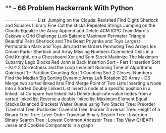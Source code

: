 ## ^^ - 66 Problem Hackerrank With Python
===========
List:
    Jumping on the Clouds: Revisited
    Find Digits
    Sherlock and Squares
    Library Fine
    Cut the sticks
    Repeated Strings
    Jumping on the Clouds
    Equalize the Array
    Append and Delete
    ACM ICPC Team
    Marc's Cakewalk
    Grid Challenge
    Luck Balance
    Maximum Perimeter Triangle
    Beautiful Pairs
    Sherlock and The Beast
    Priyanka and Toys
    Largest Permutation
    Mark and Toys
    Jim and the Orders
    Permuting Two Arrays
    Ice Cream Parlor
    Sherlock and Array
    Missing Numbers
    Connected Cells in a Grid
    KnightL on a Chessboard
    Xor and Sum
    Stock Maximize
    The Maximum Subarray
    Lego Blocks
    Red John is Back
    Insertion Sort - Part 1
    Insertion Sort - Part 2
    Correctness and the Loop Invariant
    Running Time of Algorithms
    Quicksort 1 - Partition
    Counting Sort 1
    Counting Sort 2
    Closest Numbers
    Find the Median
    Big Sorting
    Dynamic Array
    Left Rotation
    2D Array - DS
    Merge two sorted linked lists
    Find Merge Point of Two Lists
    Inserting a Node Into a Sorted Doubly Linked List
    Insert a node at a specific position in a linked list
    Compare two linked lists
    Delete duplicate-value nodes from a sorted linked list
    Reverse a doubly linked list
    Maximum Element
    Equal Stacks
    Balanced Brackets
    Waiter
    Queue using Two Stacks
    Tree: Preorder Traversal
    Tree: Postorder Traversal
    Tree: Inorder Traversal
    Tree: Height of a Binary Tree
    Tree: Level Order Traversal
    Binary Search Tree : Insertion
    Binary Search Tree : Lowest Common Ancestor
    Tree : Top View
    QHEAP1
    Jesse and Cookies
    Components in a graph
